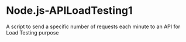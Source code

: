 # Node.js-APILoadTesting1
A script to send a specific number of requests each minute to an API for Load Testing purpose
